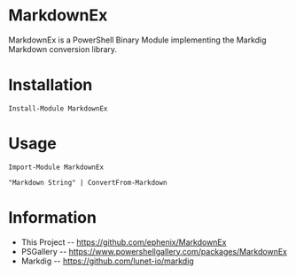# MarkdownEx

MarkdownEx is a PowerShell Binary Module implementing the Markdig Markdown conversion library.

# Installation

```
Install-Module MarkdownEx
```

# Usage

```
Import-Module MarkdownEx

"Markdown String" | ConvertFrom-Markdown
```

# Information

* This Project -- https://github.com/ephenix/MarkdownEx
* PSGallery -- https://www.powershellgallery.com/packages/MarkdownEx
* Markdig -- https://github.com/lunet-io/markdig
